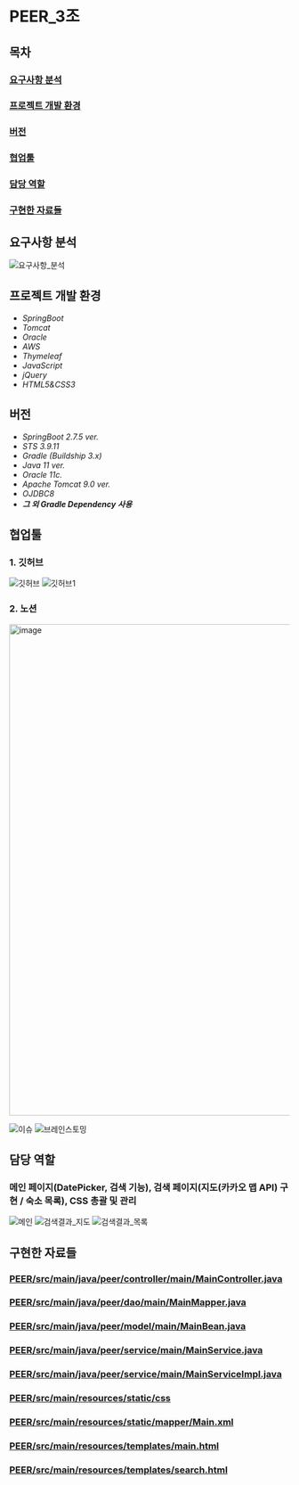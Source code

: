 # PEER_3조
## 목차
### [요구사항 분석](#요구사항-분석)

### [프로젝트 개발 환경](#프로젝트-개발-환경)

### [버전](#버전)

### [협업툴](#협업툴)

### [담당 역할](#담당-역할)

### [구현한 자료들](#구현한-자료들)

## 요구사항 분석
![요구사항_분석](https://user-images.githubusercontent.com/96768840/207750792-86aff260-811f-41ea-ab4d-2b036c976782.jpg)

## 프로젝트 개발 환경
- *SpringBoot*
- *Tomcat*
- *Oracle*
- *AWS*
- *Thymeleaf*
- *JavaScript*
- *jQuery*
- *HTML5&CSS3*

## 버전
- *SpringBoot 2.7.5 ver.*
- *STS 3.9.11*
- *Gradle (Buildship 3.x)*
- *Java 11 ver.*
- *Oracle 11c.*
- *Apache Tomcat 9.0 ver.*
- *OJDBC8*
- ***그 외 Gradle Dependency 사용***

## 협업툴
### 1. 깃허브
![깃허브](https://user-images.githubusercontent.com/96768840/207810035-fdb5b923-e760-45e6-9a21-4e5e7b5690e3.jpg)
![깃허브1](https://user-images.githubusercontent.com/96768840/207810039-0d08a343-e58c-44d3-bb22-cf87e7a6f057.jpg)

### 2. 노션
<img width="882" alt="image" src="https://user-images.githubusercontent.com/96768840/207756457-3bfeac4d-559e-4377-bc9c-dd117b734e97.png">

![이슈](https://user-images.githubusercontent.com/96768840/207810903-0e31df72-bb73-4fa6-9ea8-a61f0daf9f71.jpg)
![브레인스토밍](https://user-images.githubusercontent.com/96768840/207810908-97111dbb-2fc3-44a9-bcb1-d7d0b637ca1c.jpg)

## 담당 역할
### 메인 페이지(DatePicker, 검색 기능), 검색 페이지(지도(카카오 맵 API) 구현 / 숙소 목록), CSS 총괄 및 관리

![메인](https://user-images.githubusercontent.com/96768840/207751292-1291fcc8-37d3-4a1f-bf7d-3ba8e4d0867f.jpg)
![검색결과_지도](https://user-images.githubusercontent.com/96768840/207751276-537b907c-a894-4d27-bb89-4956525302f5.jpg)
![검색결과_목록](https://user-images.githubusercontent.com/96768840/207751278-b8e368e7-e7e2-44c0-80f4-5046bf11dd47.jpg)

## 구현한 자료들
### [PEER/src/main/java/peer/controller/main/MainController.java](PEER/src/main/java/peer/controller/main/MainController.java)
### [PEER/src/main/java/peer/dao/main/MainMapper.java ](PEER/src/main/java/peer/dao/main/MainMapper.java )
### [PEER/src/main/java/peer/model/main/MainBean.java](PEER/src/main/java/peer/model/main/MainBean.java)
### [PEER/src/main/java/peer/service/main/MainService.java](PEER/src/main/java/peer/service/main/MainService.java)
### [PEER/src/main/java/peer/service/main/MainServiceImpl.java](PEER/src/main/java/peer/service/main/MainServiceImpl.java)
### [PEER/src/main/resources/static/css](PEER/src/main/resources/static/css)
### [PEER/src/main/resources/static/mapper/Main.xml](PEER/src/main/resources/static/mapper/Main.xml)
### [PEER/src/main/resources/templates/main.html](PEER/src/main/resources/templates/main.html)
### [PEER/src/main/resources/templates/search.html](PEER/src/main/resources/templates/search.html)

